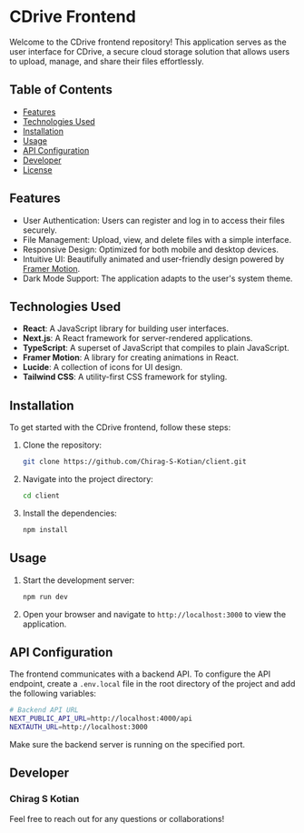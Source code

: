 # CDrive Frontend

Welcome to the CDrive frontend repository! This application serves as the user interface for CDrive, a secure cloud storage solution that allows users to upload, manage, and share their files effortlessly.

## Table of Contents

- [Features](#features)
- [Technologies Used](#technologies-used)
- [Installation](#installation)
- [Usage](#usage)
- [API Configuration](#api-configuration)
- [Developer](#developer)
- [License](#license)

## Features

- User Authentication: Users can register and log in to access their files securely.
- File Management: Upload, view, and delete files with a simple interface.
- Responsive Design: Optimized for both mobile and desktop devices.
- Intuitive UI: Beautifully animated and user-friendly design powered by [Framer Motion](https://www.framer.com/motion/).
- Dark Mode Support: The application adapts to the user's system theme.

## Technologies Used

- **React**: A JavaScript library for building user interfaces.
- **Next.js**: A React framework for server-rendered applications.
- **TypeScript**: A superset of JavaScript that compiles to plain JavaScript.
- **Framer Motion**: A library for creating animations in React.
- **Lucide**: A collection of icons for UI design.
- **Tailwind CSS**: A utility-first CSS framework for styling.

## Installation

To get started with the CDrive frontend, follow these steps:

1. Clone the repository:
   ```bash
   git clone https://github.com/Chirag-S-Kotian/client.git
   ```
2. Navigate into the project directory:
   ```bash
   cd client
   ```
3. Install the dependencies:
   ```bash
   npm install
   ```

## Usage

1. Start the development server:
   ```bash
   npm run dev
   ```
2. Open your browser and navigate to `http://localhost:3000` to view the application.

## API Configuration

The frontend communicates with a backend API. To configure the API endpoint, create a `.env.local` file in the root directory of the project and add the following variables:

```bash
# Backend API URL
NEXT_PUBLIC_API_URL=http://localhost:4000/api
NEXTAUTH_URL=http://localhost:3000
```

Make sure the backend server is running on the specified port.

## Developer

### Chirag S Kotian

Feel free to reach out for any questions or collaborations!

#
